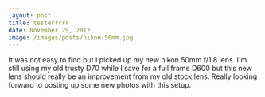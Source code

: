 ```yaml
---
layout: post
title: testerrrrr	
date: November 29, 2012
image: /images/posts/nikon-50mm.jpg
--- 
```


It was not easy to find but I picked up my new nikon 50mm f/1.8 lens. I'm still using my old trusty D70 while I save for a full frame D600 but this new lens should really be an improvement from my old stock lens. Really looking forward to posting up some new photos with this setup. 


